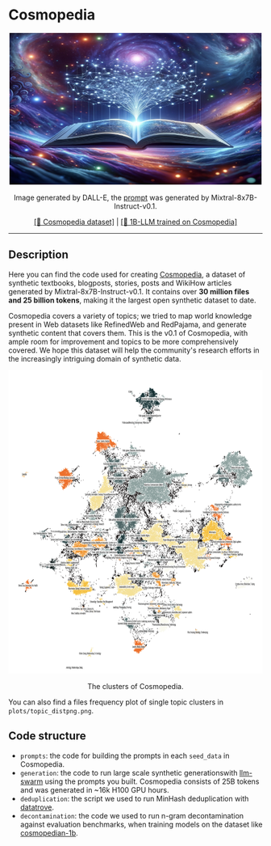 # Cosmopedia

<div align="center">
    <img src="./plots/cover.png" alt="Description of Image" width="500" height="300">
    <p>Image generated by DALL-E, the <a href="https://huggingface.co/datasets/HuggingFaceTB/miscellaneous/blob/main/cosmopedia_dalle_prompt_by_mixtral.txt">prompt</a> was generated by Mixtral-8x7B-Instruct-v0.1.</p>
</div>

<p align="center"><a href="https://huggingface.co/datasets/HuggingFaceTB/cosmopedia">[🤗 Cosmopedia dataset]</a> | <a href="https://huggingface.co/HuggingFaceTB/cosmopedian-1b">[🤖 1B-LLM trained on Cosmopedia]</a> 
</p>
<hr>

## Description
Here you can find the code used for creating [Cosmopedia](https://huggingface.co/datasets/HuggingFaceTB/cosmopedia), a dataset of synthetic textbooks, blogposts, stories, posts and WikiHow articles generated by Mixtral-8x7B-Instruct-v0.1. It contains over **30 million files and 25 billion tokens**, making it the largest open synthetic dataset to date.

Cosmopedia covers a variety of topics; we tried to map world knowledge present in Web datasets like RefinedWeb and RedPajama, and generate synthetic content that covers them. This is the v0.1 of Cosmopedia, with ample room for improvement and topics to be more comprehensively covered. We hope this dataset will help the community's research efforts in the increasingly intriguing domain of synthetic data.

<div align="center">
    <img src="./plots/clusters_map.png" alt="clusters" width="900" height="600">
    <p>The clusters of Cosmopedia.</p>
</div>

You can also find a files frequency plot of single topic clusters in `plots/topic_distpng.png`.

## Code structure
- `prompts`: the code for building the prompts in each `seed_data` in Cosmopedia.
- `generation`: the code to run large scale synthetic generationswith [llm-swarm](https://github.com/huggingface/llm-swarm) using the prompts you built. Cosmopedia consists of 25B tokens and was generated in ~16k H100 GPU hours.
- `deduplication`: the script we used to run MinHash deduplication with [datatrove](https://github.com/huggingface/datatrove).
- `decontamination`: the code we used to run n-gram decontamination against evaluation benchmarks, when training models on the dataset like [cosmopedian-1b](https://huggingface.co/HuggingFaceTB/cosmopedian-1b). 
